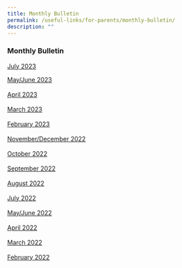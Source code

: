 ```yaml
---
title: Monthly Bulletin
permalink: /useful-links/for-parents/monthly-bulletin/
description: ""
---
```

### **Monthly Bulletin**

[July 2023](/files/july%20bulletin%202023.pdf)

[May/June 2023](/files/mayjune%202023%20bulletin.pdf)
 <br><br>
[April 2023](/files/april%202023%20bulletin.pdf)
<br><br>
[March 2023](/files/March%202023%20Bulletin.pdf)<br><br>
[February 2023](/files/feb2023.pdf)<br><br>
[November/December 2022](/files/novdec2022.pdf)<br><br>
[October 2022](/files/monthlybullettin228.pdf)<br><br>
[September 2022](/files/monthlybullettin227.pdf)<br><br>
[August 2022](/files/monthlybullettin226.pdf)<br><br>
[July 2022](/files/monthlybullettin225.pdf)<br><br>
[May/June 2022](/files/monthlybullettin224.pdf)<br><br>
[April 2022](/files/monthlybullettin223.pdf)<br><br>
[March 2022](/files/monthlybullettin222.pdf)<br><br>
[February 2022](/files/monthlybullettin221.pdf)